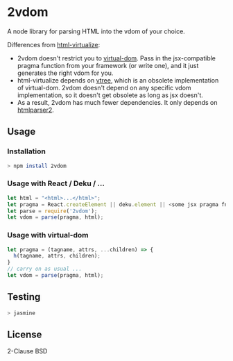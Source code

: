 2vdom
=====

A node library for parsing HTML into the vdom of your choice.

Differences from [html-virtualize](https://github.com/alexmingoia/html-virtualize):

* 2vdom doesn't restrict you to [virtual-dom](https://github.com/Matt-Esch/virtual-dom).
  Pass in the jsx-compatible pragma function from your framework (or write one),
  and it just generates the right vdom for you.
* html-virtualize depends on [vtree](https://github.com/Matt-Esch/vtree), which
  is an obsolete implementation of virtual-dom. 2vdom doesn't depend on any
  specific vdom implementation, so it doesn't get obsolete as long as jsx doesn't.
* As a result, 2vdom has much fewer dependencies. It only depends on
  [htmlparser2](https://github.com/fb55/htmlparser2).

Usage
-----

### Installation

```bash
> npm install 2vdom
```

### Usage with React / Deku / ...

```js
let html = "<html>...</html>";
let pragma = React.createElement || deku.element || <some jsx pragma fn>;
let parse = require('2vdom');
let vdom = parse(pragma, html);
```

### Usage with virtual-dom

```js
let pragma = (tagname, attrs, ...children) => {
  h(tagname, attrs, children);
}
// carry on as usual ...
let vdom = parse(pragma, html);
```

Testing
-------

```bash
> jasmine
```

License
-------

2-Clause BSD
